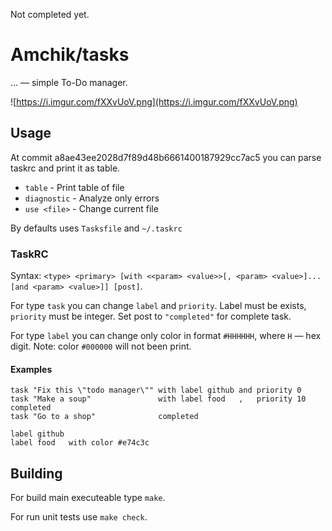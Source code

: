 Not completed yet.

# Amchik/tasks

... — simple To-Do manager.

![https://i.imgur.com/fXXvUoV.png](https://i.imgur.com/fXXvUoV.png)

## Usage

At commit a8ae43ee2028d7f89d48b6661400187929cc7ac5 you can parse taskrc and
print it as table.

* `table` - Print table of file
* `diagnostic` - Analyze only errors
* `use <file>` - Change current file

By defaults uses `Tasksfile` and `~/.taskrc`

### TaskRC

Syntax: `<type> <primary> [with <<param> <value>>[, <param> <value>]... [and <param> <value>]] [post]`.

For type `task` you can change `label` and `priority`. Label must be exists, `priority`
must be integer. Set post to `"completed"` for complete task.

For type `label` you can change only color in format `#HHHHHH`, where `H`
— hex digit. Note: color `#000000` will not been print.

#### Examples

```
task "Fix this \"todo manager\"" with label github and priority 0  
task "Make a soup"               with label food   ,   priority 10 completed
task "Go to a shop"              completed

label github 
label food   with color #e74c3c
```

## Building

For build main executeable type `make`.

For run unit tests use `make check`.

